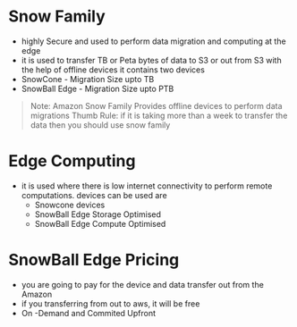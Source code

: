 
# Snow Family

- highly Secure and used to perform data migration and computing at the edge
-  it is used to transfer TB or Peta bytes of data to S3 or out from S3 with the help of offline devices
it contains two devices
- SnowCone - Migration Size upto TB
- SnowBall Edge - Migration Size upto PTB

> Note: Amazon Snow Family Provides offline devices to perform data migrations
> Thumb Rule: if it is taking more than a week to transfer the data then you should use snow family


# Edge Computing

- it is used where there is low internet connectivity to perform remote computations.
 devices can be used are
  - Snowcone devices
  - SnowBall Edge Storage Optimised
  - SnowBall Edge Compute Optimised


# SnowBall Edge Pricing 
 - you are going to pay for the device and data transfer out from the Amazon
 - if you transferring from out to aws, it will be free
- On -Demand and Commited Upfront